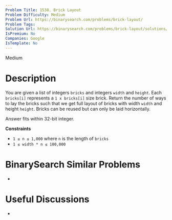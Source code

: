 ```yaml
---
Problem Title: 1538. Brick Layout
Problem Difficulty: Medium
Problem Url: https://binarysearch.com/problems/brick-layout/
Problem Tags: 
Solution Url: https://binarysearch.com/problems/brick-layout/solutions/
IsPremium: No
Companies: Google
IsTemplate: No
---
```


<span style="color: ;">Medium</span>

# Description

You are given a list of integers `bricks` and integers `width` and `height`. Each `bricks[i]` represents a `1 x bricks[i]` size brick. Return the number of ways to lay the bricks such that we get full layout of bricks with width `width` and height `height`. Bricks can be reused but can only be laid horizontally.

Answer fits within 32-bit integer.

**Constraints**
- `1 ≤ n ≤ 1,000` where `n` is the length of `bricks`
- `1 ≤ width * n ≤ 100,000`

# BinarySearch Similar Problems

- []()

# Useful Discussions

- []()
